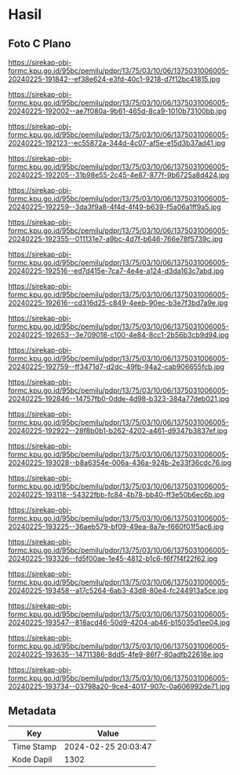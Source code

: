 # Hasil

## Foto C Plano

https://sirekap-obj-formc.kpu.go.id/95bc/pemilu/pdpr/13/75/03/10/06/1375031006005-20240225-191842--ef38e624-e3fd-40c1-9218-d7f12bc41815.jpg

https://sirekap-obj-formc.kpu.go.id/95bc/pemilu/pdpr/13/75/03/10/06/1375031006005-20240225-192002--ae7f080a-9b61-465d-8ca9-1010b73100bb.jpg

https://sirekap-obj-formc.kpu.go.id/95bc/pemilu/pdpr/13/75/03/10/06/1375031006005-20240225-192123--ec55872a-344d-4c07-af5e-e15d3b37ad41.jpg

https://sirekap-obj-formc.kpu.go.id/95bc/pemilu/pdpr/13/75/03/10/06/1375031006005-20240225-192205--31b98e55-2c45-4e87-877f-9b6725a8d424.jpg

https://sirekap-obj-formc.kpu.go.id/95bc/pemilu/pdpr/13/75/03/10/06/1375031006005-20240225-192259--3da3f9a8-4f4d-4f49-b639-f5a06a1ff9a5.jpg

https://sirekap-obj-formc.kpu.go.id/95bc/pemilu/pdpr/13/75/03/10/06/1375031006005-20240225-192355--011131e7-a9bc-4d7f-b646-766e78f5739c.jpg

https://sirekap-obj-formc.kpu.go.id/95bc/pemilu/pdpr/13/75/03/10/06/1375031006005-20240225-192516--ed7d415e-7ca7-4e4e-a124-d3da163c7abd.jpg

https://sirekap-obj-formc.kpu.go.id/95bc/pemilu/pdpr/13/75/03/10/06/1375031006005-20240225-192616--cd316d25-c849-4eeb-90ec-b3e7f3bd7a9e.jpg

https://sirekap-obj-formc.kpu.go.id/95bc/pemilu/pdpr/13/75/03/10/06/1375031006005-20240225-192653--3e709018-c100-4e84-8cc1-2b56b3cb9d94.jpg

https://sirekap-obj-formc.kpu.go.id/95bc/pemilu/pdpr/13/75/03/10/06/1375031006005-20240225-192759--ff3471d7-d2dc-49fb-94a2-cab906655fcb.jpg

https://sirekap-obj-formc.kpu.go.id/95bc/pemilu/pdpr/13/75/03/10/06/1375031006005-20240225-192846--14757fb0-0dde-4d98-b323-384a77deb021.jpg

https://sirekap-obj-formc.kpu.go.id/95bc/pemilu/pdpr/13/75/03/10/06/1375031006005-20240225-192922--28f8b0b1-b262-4202-a461-d9347b3837ef.jpg

https://sirekap-obj-formc.kpu.go.id/95bc/pemilu/pdpr/13/75/03/10/06/1375031006005-20240225-193028--b8a6354e-006a-436a-924b-2e33f36cdc76.jpg

https://sirekap-obj-formc.kpu.go.id/95bc/pemilu/pdpr/13/75/03/10/06/1375031006005-20240225-193118--54322fbb-fc84-4b78-bb40-ff3e50b6ec6b.jpg

https://sirekap-obj-formc.kpu.go.id/95bc/pemilu/pdpr/13/75/03/10/06/1375031006005-20240225-193225--36aeb579-bf09-49ea-8a7e-f660f01f5ac6.jpg

https://sirekap-obj-formc.kpu.go.id/95bc/pemilu/pdpr/13/75/03/10/06/1375031006005-20240225-193326--fd5f00ae-1e45-4812-b1c6-f6f7f4f22f62.jpg

https://sirekap-obj-formc.kpu.go.id/95bc/pemilu/pdpr/13/75/03/10/06/1375031006005-20240225-193458--a17c5264-6ab3-43d8-80e4-fc244913a5ce.jpg

https://sirekap-obj-formc.kpu.go.id/95bc/pemilu/pdpr/13/75/03/10/06/1375031006005-20240225-193547--818acd46-50d9-4204-ab46-b15035d1ee04.jpg

https://sirekap-obj-formc.kpu.go.id/95bc/pemilu/pdpr/13/75/03/10/06/1375031006005-20240225-193635--14711386-8dd5-4fe9-86f7-80adfb22618e.jpg

https://sirekap-obj-formc.kpu.go.id/95bc/pemilu/pdpr/13/75/03/10/06/1375031006005-20240225-193734--03798a20-9ce4-4017-907c-0a606992de71.jpg


## Metadata

| Key        | Value               |
| ---------- | ------------------- |
| Time Stamp | 2024-02-25 20:03:47 |
| Kode Dapil | 1302                |



